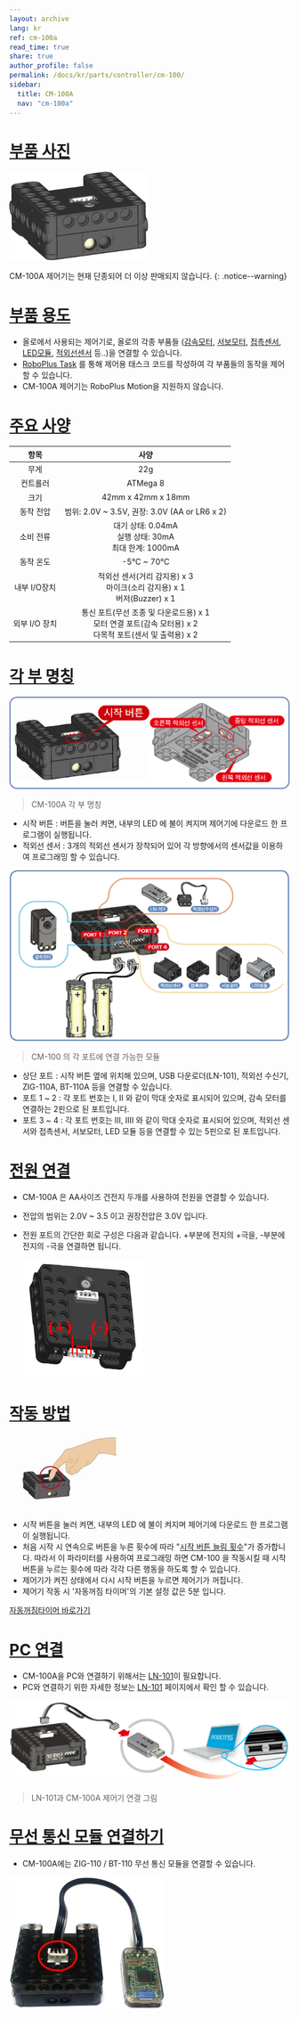 ```yaml
---
layout: archive
lang: kr
ref: cm-100a
read_time: true
share: true
author_profile: false
permalink: /docs/kr/parts/controller/cm-100/
sidebar:
  title: CM-100A
  nav: "cm-100a"
---
```


# [부품 사진](#부품-사진)

 ![](/assets/images/parts/controller/cm-100/cm100_figure.jpg)

CM-100A 제어기는 현재 단종되어 더 이상 판매되지 않습니다.
{: .notice--warning}

# [부품 용도](#부품-용도)

- 올로에서 사용되는 제어기로, 올로의 각종 부품들 ([감속모터], [서보모터], [접촉센서], [LED모듈], [적외선센서] 등..)을 연결할 수 있습니다.
- [RoboPlus Task] 를 통해 제어용 태스크 코드를 작성하여 각 부품들의 동작을 제어할 수 있습니다.
- CM-100A 제어기는 RoboPlus Motion을 지원하지 않습니다.

# [주요 사양](#주요-사양)

|항목|사양|
|:---:|:---:|
|무게 | 22g|
| 컨트롤러 | ATMega 8|
| 크기 | 42mm x 42mm x 18mm|
| 동작 전압|범위: 2.0V ~ 3.5V, 권장: 3.0V (AA or LR6 x 2)|
|소비 전류|대기 상태: 0.04mA<br />실행 상태: 30mA<br />최대 한계: 1000mA|
|동작 온도| -5&deg;C ~ 70&deg;C|
|내부 I/O장치|적외선 센서(거리 감지용) x 3<br />마이크(소리 감지용) x 1<br />버저(Buzzer) x 1|
|외부 I/O 장치|통신 포트(무선 조종 및 다운로드용) x 1<br />모터 연결 포트(감속 모터용) x 2<br />다목적 포트(센서 및 출력용) x 2|

# [각 부 명칭](#각-부-명칭)

![](/assets/images/parts/controller/cm-100/cm100_partname.png)

> CM-100A 각 부 명칭

- 시작 버튼 : 버튼을 눌러 켜면, 내부의 LED 에 불이 켜지며 제어기에 다운로드 한 프로그램이 실행됩니다.
- 적외선 센서 : 3개의 적외선 센서가 장착되어 있어 각 방향에서의 센서값을 이용하여 프로그래밍 할 수 있습니다.

![](/assets/images/parts/controller/cm-100/cm100_port.jpg)

> CM-100 의 각 포트에 연결 가능한 모듈

- 상단 포트 : 시작 버튼 옆에 위치해 있으며, USB 다운로더(LN-101), 적외선 수신기, ZIG-110A, BT-110A 등을 연결할 수 있습니다.
- 포트 1 ~ 2 : 각 포트 번호는 I, II 와 같이 막대 숫자로 표시되어 있으며, 감속 모터를 연결하는 2핀으로 된 포트입니다.
- 포트 3 ~ 4 : 각 포트 번호는 III, IIII 와 같이 막대 숫자로 표시되어 있으며, 적외선 센서와 접촉센서, 서보모터, LED 모듈 등을 연결할 수 있는 5핀으로 된 포트입니다.

# [전원 연결](#전원-연결)

- CM-100A 은 AA사이즈 건전지 두개를 사용하여 전원을 연결할 수 있습니다.
- 전압의 범위는  2.0V ~ 3.5 이고 권장전압은 3.0V 입니다.
- 전원 포트의 간단한 회로 구성은 다음과 같습니다. +부분에 전지의 +극을, -부분에 전지의 -극을 연결하면 됩니다.

  ![](/assets/images/parts/controller/cm-100/cm100_vcc_gnd.png)

# [작동 방법](#작동-방법)

 ![](/assets/images/parts/controller/cm-100/ollo_2ndoperation.jpg)

- 시작 버튼을 눌러 켜면, 내부의 LED 에 불이 켜지며 제어기에 다운로드 한 프로그램이 실행됩니다.
- 처음 시작 시 연속으로 버튼을 누른 횟수에 따라 "[시작 버튼 늘림 횟수]"가 증가합니다. 따라서 이 파라미터를 사용하여 프로그래밍 하면 CM-100 을 작동시킬 때 시작 버튼을 누르는 횟수에 따라 각각 다른 행동을 하도록 할 수 있습니다.
- 제어기가 켜진 상태에서 다시 시작 버튼을 누르면 제어기가 꺼집니다.
- 제어기 작동 시 '자동꺼짐 타이머'의 기본 설정 값은 5분 입니다.

[자동꺼짐타이머 바로가기]

# [PC 연결](#pc-연결)

- CM-100A을 PC와 연결하기 위해서는 [LN-101]이 필요합니다.
- PC와 연결하기 위한 자세한 정보는 [LN-101] 페이지에서 확인 할 수 있습니다.

 ![](/assets/images/parts/controller/cm-100/ln101_connect.jpg)

> LN-101과 CM-100A 제어기 연결 그림

# [무선 통신 모듈 연결하기](#무선-통신-모듈-연결하기)

- CM-100A에는 ZIG-110 / BT-110 무선 통신 모듈을 연결할 수 있습니다.

 ![](/assets/images/parts/controller/cm-100/cm100_zig110.jpg)      

[감속모터]: /docs/kr/parts/motor/gm-10a/
[서보모터]: /docs/kr/parts/motor/servo_motor/
[접촉센서]: /docs/kr/parts/sensor/ts-10/
[LED모듈]: /docs/kr/parts/display/lm-10/
[적외선센서]: /docs/kr/parts/sensor/irss-10/
[RoboPlus Task]: /docs/kr/software/rplus1/task/getting_started/
[시작 버튼 늘림 횟수]: ???
[자동꺼짐타이머 바로가기]: /docs/kr/software/rplus1/task/programming_02/#자동꺼짐-타이머
[LN-101]: /docs/kr/parts/interface/ln-101/
